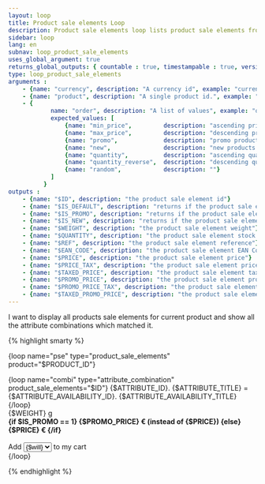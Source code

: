 ```yaml
---
layout: loop
title: Product sale elements Loop
description: Product sale elements loop lists product sale elements from your shop. You may need to use the <a href="/en/documentation/loop/attribute_combination.html">attribute combination loop</a> inside your product sale elements loop.
sidebar: loop
lang: en
subnav: loop_product_sale_elements
uses_global_argument: true
returns_global_outputs: { countable : true, timestampable : true, versionable : false }
type: loop_product_sale_elements
arguments :
    - {name: "currency", description: "A currency id", example: "currency=\"1\""}
    - {name: "product", description: "A single product id.", example: "product=\"2\"", mandatory: "true"}
    - {
            name: "order", description: "A list of values", example: "order=\"promo,min_price\"", default: "random",
            expected_values: [
                {name: "min_price",         description: "ascending price"},
                {name: "max_price",         description: "descending price"},
                {name: "promo",             description: "promo products first"},
                {name: "new",               description: "new products first"},
                {name: "quantity",          description: "ascending quantity"},
                {name: "quantity_reverse",  description: "descending quantity"},
                {name: "random",            description: ""}
            ]
          }
outputs :
    - {name: "$ID", description: "the product sale element id"}
    - {name: "$IS_DEFAULT", description: "returns if the product sale element is the default product sale element for the product"}
    - {name: "$IS_PROMO", description: "returns if the product sale element is in promo"}
    - {name: "$IS_NEW", description: "returns if the product sale element is new"}
    - {name: "$WEIGHT", description: "the product sale element weight"}
    - {name: "$QUANTITY", description: "the product sale element stock quantity"}
    - {name: "$REF", description: "the product sale element reference"}
    - {name: "$EAN_CODE", description: "the product sale element EAN Code"}
    - {name: "$PRICE", description: "the product sale element price"}
    - {name: "$PRICE_TAX", description: "the product sale element price tax"}
    - {name: "$TAXED_PRICE", description: "the product sale element taxed price"}
    - {name: "$PROMO_PRICE", description: "the product sale element promo price"}
    - {name: "$PROMO_PRICE_TAX", description: "the product sale element promo price tax"}
    - {name: "$TAXED_PROMO_PRICE", description: "the product sale element taxed promo price"}
---
```


<div class="description large-12">
    I want to display all products sale elements for current product and show all the attribute combinations which matched it.
</div>

<div class="code large-12">

{% highlight smarty %}


{loop name="pse" type="product_sale_elements" product="$PRODUCT_ID"}
    <div>
        {loop name="combi" type="attribute_combination" product_sale_elements="$ID"}
        {$ATTRIBUTE_ID}. {$ATTRIBUTE_TITLE} = {$ATTRIBUTE_AVAILABILITY_ID}. {$ATTRIBUTE_AVAILABILITY_TITLE}<br />
        {/loop}
        <br />{$WEIGHT} g
        <br /><strong>{if $IS_PROMO == 1} {$PROMO_PRICE} € (instead of {$PRICE}) {else} {$PRICE} € {/if}</strong>
        <br /><br />
        Add
        <select>
            {for $will=1 to $QUANTITY}
            <option>{$will}</option>
            {/for}
        </select>
        to my cart
    </div>
{/loop}


{% endhighlight %}

</div>&nbsp;

